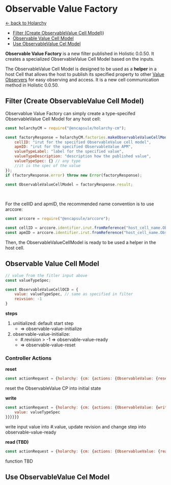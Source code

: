 # Observable Value Factory
[<- back to Holarchy](../README.md)
* [Filter (Create ObservableValue Cell Model)](#Filter-Create-ObservableValue-Cell-Model))
* [Observable Value Cell Model](#Observable-Value-Cell-Model)
* [Use ObservableValue Cel Model](#Use-ObservableValue-Cel-Model)

**Observable Value Factory** is a new filter published in Holistic 0.0.50. It creates a specialized ObservableValue Cell Model based on the inputs.

The ObservableValue Cell Model is designed to be used as a **helper** in a host Cell that allows the host to publish its specified property to other [Value Observers](./value-observer.md) for easy observing and access. It is a new cell communication method in Holistic 0.0.50.

## Filter (Create ObservableValue Cell Model)
Observablue Value Factory can simply create a type-specifed ObservableValue Cell Model for any host cell:

```javascript
const holarchyCM = require("@encapsule/holarchy-cm");

const factoryResponse = holarchyCM.factories.makeObservableValueCellModel({
    cellID: "irut for the specified ObservableValue cell model",
    apmID: "irut for the specified ObservableValue APM",
    valueTypeLabel: "label for the specified value",
    valueTypeDescription: "description how the published value",
    valueTypeSpec: {} // any type
    //it is the spec of the value
});
if (factoryResponse.error) throw new Error(factoryResponse);

const ObservableValueCellModel = factoryResponse.result;
```

<br>

For the cellID and apmID, the recommended name convention is to use arccore:

```javascript
const arccore = require("@encapsule/arccore");

const cellID = arccore.identifier.irut.fromReference("host_cell_name.ObservableValue.CellModel.value_spec_name");
const apmID = arccore.identifier.irut.fromReference("host_cell_name.ObservableValue.AbstractProcessModel.value_spec_name");
```

Then, the ObservableValueCellModel is ready to be used a helper in the host cell.

## Observable Value Cell Model
```javascript
// value from the fitler input above
const valueTypeSpec;

const ObservableValueCellOCD = {
    value: valueTypeSpec, // same as specified in filter
    reivsion: -1
}
```

**steps**
1. uniitialized: default start step
    * => observable-value-initialize
2. observable-value-initialize: 
    * #.revision > -1 => observable-value-ready
    * => observable-value-reset

### Controller Actions
**reset**
```javascript
const actionRequest = {holarchy: {cm: {actions: {ObservableValue: {reset: {}}}}}}
```
reset the ObservableValue CP into initial state
<br>

**write**
```javascript
const actionRequest = {holarchy: {cm: {actions: {ObservableValue: {write: {
    value: valueTypeSpec
}}}}}}
```
write input value into #.value, update revision and change step into observable-value-ready

**read (TBD)**
```javascript
const actionRequest = {holarchy: {cm: {actions: {ObservablueValue: {read: {}}}}}}
```
function TBD

## Use ObservableValue Cel Model